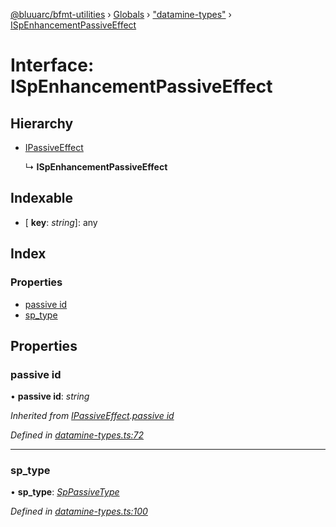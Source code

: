 [@bluuarc/bfmt-utilities](../README.md) › [Globals](../globals.md) › ["datamine-types"](../modules/_datamine_types_.md) › [ISpEnhancementPassiveEffect](_datamine_types_.ispenhancementpassiveeffect.md)

# Interface: ISpEnhancementPassiveEffect

## Hierarchy

* [IPassiveEffect](_datamine_types_.ipassiveeffect.md)

  ↳ **ISpEnhancementPassiveEffect**

## Indexable

* \[ **key**: *string*\]: any

## Index

### Properties

* [passive id](_datamine_types_.ispenhancementpassiveeffect.md#passive-id)
* [sp_type](_datamine_types_.ispenhancementpassiveeffect.md#sp_type)

## Properties

###  passive id

• **passive id**: *string*

*Inherited from [IPassiveEffect](_datamine_types_.ipassiveeffect.md).[passive id](_datamine_types_.ipassiveeffect.md#passive-id)*

*Defined in [datamine-types.ts:72](https://github.com/BluuArc/bfmt-utilities/blob/8be7d96/src/datamine-types.ts#L72)*

___

###  sp_type

• **sp_type**: *[SpPassiveType](../enums/_datamine_types_.sppassivetype.md)*

*Defined in [datamine-types.ts:100](https://github.com/BluuArc/bfmt-utilities/blob/8be7d96/src/datamine-types.ts#L100)*
